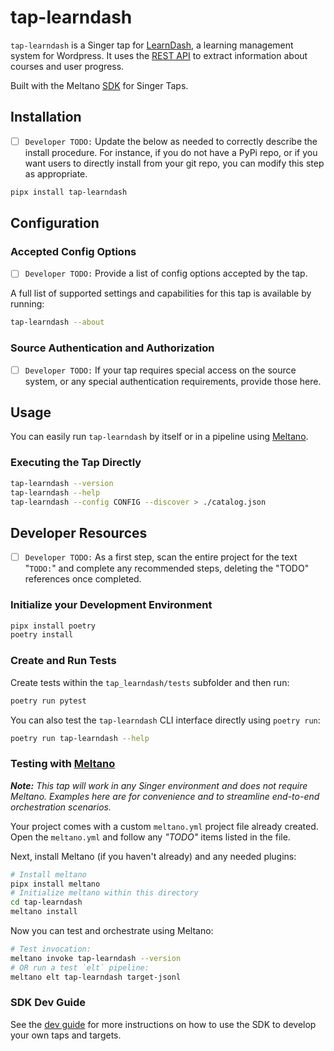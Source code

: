 # tap-learndash

`tap-learndash` is a Singer tap for [LearnDash](https://www.learndash.com/), a learning management system for Wordpress.
It uses the [REST API](https://developers.learndash.com/) to extract information about courses and user progress.

Built with the Meltano [SDK](https://gitlab.com/meltano/sdk) for Singer Taps.

## Installation

- [ ] `Developer TODO:` Update the below as needed to correctly describe the install procedure. For instance, if you do not have a PyPi repo, or if you want users to directly install from your git repo, you can modify this step as appropriate.

```bash
pipx install tap-learndash
```

## Configuration

### Accepted Config Options

- [ ] `Developer TODO:` Provide a list of config options accepted by the tap.

A full list of supported settings and capabilities for this
tap is available by running:

```bash
tap-learndash --about
```

### Source Authentication and Authorization

- [ ] `Developer TODO:` If your tap requires special access on the source system, or any special authentication requirements, provide those here.

## Usage

You can easily run `tap-learndash` by itself or in a pipeline using [Meltano](www.meltano.com).

### Executing the Tap Directly

```bash
tap-learndash --version
tap-learndash --help
tap-learndash --config CONFIG --discover > ./catalog.json
```

## Developer Resources

- [ ] `Developer TODO:` As a first step, scan the entire project for the text "`TODO:`" and complete any recommended steps, deleting the "TODO" references once completed.

### Initialize your Development Environment

```bash
pipx install poetry
poetry install
```

### Create and Run Tests

Create tests within the `tap_learndash/tests` subfolder and
  then run:

```bash
poetry run pytest
```

You can also test the `tap-learndash` CLI interface directly using `poetry run`:

```bash
poetry run tap-learndash --help
```

### Testing with [Meltano](https://www.meltano.com)

_**Note:** This tap will work in any Singer environment and does not require Meltano.
Examples here are for convenience and to streamline end-to-end orchestration scenarios._

Your project comes with a custom `meltano.yml` project file already created. Open the `meltano.yml` and follow any _"TODO"_ items listed in
the file.

Next, install Meltano (if you haven't already) and any needed plugins:

```bash
# Install meltano
pipx install meltano
# Initialize meltano within this directory
cd tap-learndash
meltano install
```

Now you can test and orchestrate using Meltano:

```bash
# Test invocation:
meltano invoke tap-learndash --version
# OR run a test `elt` pipeline:
meltano elt tap-learndash target-jsonl
```

### SDK Dev Guide

See the [dev guide](https://sdk.meltano.com/en/latest/dev_guide.html) for more instructions on how to use the SDK to 
develop your own taps and targets.
